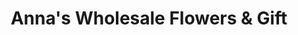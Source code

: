 ---
title: "Anna's Wholesale Flowers & Gift"
url: /garden-grove/annas-wholesale-flowers-and-gift/
shop: florist
---